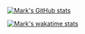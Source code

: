 [![Mark's GitHub stats](https://github-readme-stats.vercel.app/api?username=markbeep&show_icons=true&theme=onedark)](https://github.com/anuraghazra/github-readme-stats)

[![Mark's wakatime stats](https://github-readme-stats.vercel.app/api/wakatime?username=markbeep&theme=onedark&langs_count=10)](https://github.com/anuraghazra/github-readme-stats)
